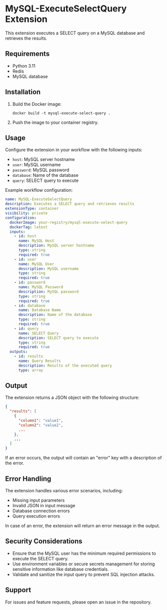 # MySQL-ExecuteSelectQuery Extension

This extension executes a SELECT query on a MySQL database and retrieves the results.

## Requirements

- Python 3.11
- Redis
- MySQL database

## Installation

1. Build the Docker image:
   ```
   docker build -t mysql-execute-select-query .
   ```

2. Push the image to your container registry.

## Usage

Configure the extension in your workflow with the following inputs:

- `host`: MySQL server hostname
- `user`: MySQL username
- `password`: MySQL password
- `database`: Name of the database
- `query`: SELECT query to execute

Example workflow configuration:

```yaml
name: MySQL-ExecuteSelectQuery
description: Executes a SELECT query and retrieves results
extensionType: container
visibility: private
configuration:
  dockerImage: your-registry/mysql-execute-select-query
  dockerTag: latest
  inputs:
    - id: host
      name: MySQL Host
      description: MySQL server hostname
      type: string
      required: true
    - id: user
      name: MySQL User
      description: MySQL username
      type: string
      required: true
    - id: password
      name: MySQL Password
      description: MySQL password
      type: string
      required: true
    - id: database
      name: Database Name
      description: Name of the database
      type: string
      required: true
    - id: query
      name: SELECT Query
      description: SELECT query to execute
      type: string
      required: true
  outputs:
    - id: results
      name: Query Results
      description: Results of the executed query
      type: array
```

## Output

The extension returns a JSON object with the following structure:

```json
{
  "results": [
    {
      "column1": "value1",
      "column2": "value2",
      ...
    },
    ...
  ]
}
```

If an error occurs, the output will contain an "error" key with a description of the error.

## Error Handling

The extension handles various error scenarios, including:
- Missing input parameters
- Invalid JSON in input message
- Database connection errors
- Query execution errors

In case of an error, the extension will return an error message in the output.

## Security Considerations

- Ensure that the MySQL user has the minimum required permissions to execute the SELECT query.
- Use environment variables or secure secrets management for storing sensitive information like database credentials.
- Validate and sanitize the input query to prevent SQL injection attacks.

## Support

For issues and feature requests, please open an issue in the repository.